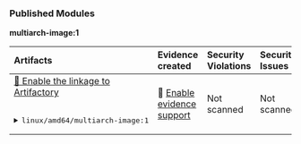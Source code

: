 

<h3>Published Modules</h3>



**multiarch-image:1**



| Artifacts | Evidence created | Security Violations | Security Issues |
| :------------ | :--------------------- | :------------------ | :------------------ |
| <a href="https://jfrog.com/help/access?xinfo:appid=csh-gen-gitbook">🐸 Enable the linkage to Artifactory</a><br><br><pre><details><summary>linux/amd64/multiarch-image:1</summary><br>📦 docker-local<br>└── 📁 multiarch-image<br>    └── 📄 sha256<br><br></details></pre> | 🔎 [Enable evidence support](somelink) | Not scanned | Not scanned |

